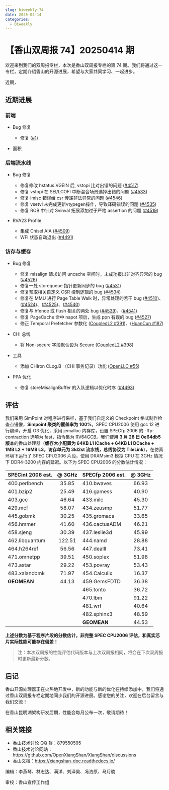 ```yaml
---
slug: biweekly-74
date: 2025-04-14
categories:
  - Biweekly
---
```


# 【香山双周报 74】20250414 期

欢迎来到我们的双周报专栏，本次是香山双周报专栏的第 74 期。我们将通过这一专栏，定期介绍香山的开源进展，希望与大家共同学习、一起进步。

近期，


<!-- more -->

## 近期进展

### 前端

- Bug 修复
    - 修复 ([#1](https://github.com/OpenXiangShan/XiangShan/pull/1))

- 面积

### 后端流水线

- Bug 修复
    - 修复修改 hstatus.VGEIN 后, vstopi 比对出错的问题 ([#4517](https://github.com/OpenXiangShan/XiangShan/pull/4517))
    - 修复 vstopi 在 SEI/LCOFI 中断混合场景选择出错的问题 ([#4533](https://github.com/OpenXiangShan/XiangShan/pull/4533))
    - 修复 imisc 错误给 csr 传递非法异常的问题 ([#4546](https://github.com/OpenXiangShan/XiangShan/pull/4546))
    - 修复 vsetvl 未完成更新vtypegen操作，导致译码错误的问题 ([#4535](https://github.com/OpenXiangShan/XiangShan/pull/4535))
    - 修复 ROB 中针对 Svinval 拓展添加过于严格 assertion 的问题 ([#4519](https://github.com/OpenXiangShan/XiangShan/pull/4519))

- RVA23 Profile
    - 集成 Chisel AIA ([#4509](https://github.com/OpenXiangShan/XiangShan/pull/4509))
    - WFI 状态自动退出 ([#4491](https://github.com/OpenXiangShan/XiangShan/pull/4491))

### 访存与缓存

- Bug 修复
  - 修复 misalign 请求访问 uncache 空间时，未成功报出非对齐异常的 bug ([#4526](https://github.com/OpenXiangShan/XiangShan/pull/4526))
  - 修复一处 storequeue 指针更新同步的 bug ([#4531](https://github.com/OpenXiangShan/XiangShan/pull/4531))
  - 修复预取相关自定义 CSR 控制逻辑的 bug ([#4534](https://github.com/OpenXiangShan/XiangShan/pull/4534))
  - 修复在 MMU 进行 Page Table Walk 时，异常处理的若干 bug ([#4510](https://github.com/OpenXiangShan/XiangShan/pull/4510))、([#4524](https://github.com/OpenXiangShan/XiangShan/pull/4524))、([#4525](https://github.com/OpenXiangShan/XiangShan/pull/4525))、([#4540](https://github.com/OpenXiangShan/XiangShan/pull/4540))
  - 修复与 hfence 或 flush 相关的两处 bug ([#4539](https://github.com/OpenXiangShan/XiangShan/pull/4539))、([#4541](https://github.com/OpenXiangShan/XiangShan/pull/4541))
  - 修复 PageCache 命中 napot 项后，生成 ppn 有误的 bug ([#4527](https://github.com/OpenXiangShan/XiangShan/pull/4527))
  - 修正 Temporal Prefetcher 参数化 ([CoupledL2 #391](https://github.com/OpenXiangShan/CoupledL2/pull/391))、([HuanCun #187](https://github.com/OpenXiangShan/HuanCun/pull/187))

- CHI 总线
  - 将 Non-secure 字段默认设为 Secure ([CoupledL2 #398](https://github.com/OpenXiangShan/CoupledL2/pull/398))

- 工具
  - 添加 CHIron CLog.B （CHI 事务记录）功能 ([OpenLLC #55](https://github.com/OpenXiangShan/OpenLLC/pull/55))

- PPA 优化
  - 修复 storeMisalignBuffer 的入队逻辑以优化时序 ([#4493](https://github.com/OpenXiangShan/XiangShan/pull/4493))


## 评估

我们采用 SimPoint 对程序进行采样，基于我们自定义的 Checkpoint 格式制作检查点镜像，**Simpoint 聚类的覆盖率为 100%**。SPEC CPU2006 使用 gcc 12 进行编译，开启 O3 优化，采用 jemalloc 内存库，设置 SPECfp 2006 的 -ffp-contraction 选项为 fast，指令集为 RV64GCB。我们使用 **3 月 28 日 0e64db5 版本**的香山处理器（**缓存大小配置为 64KB L1 ICache + 64KB L1 DCache + 1MB L2 + 16MB L3，访存单元为 3ld2st 流水线，总线协议为 TileLink**），在仿真环境下运行了 SPEC CPU2006 片段，使用 DRAMsim3 模拟 CPU 在 3GHz 情况下 DDR4-3200 内存的延迟。以下为 SPEC CPU2006 的分数估计情况：

| SPECint 2006 est. | @ 3GHz | SPECfp 2006 est. | @ 3GHz |
| :---------------- | :----: | :--------------- | :----: |
| 400.perlbench     | 35.85  | 410.bwaves       | 66.93  |
| 401.bzip2         | 25.49  | 416.gamess       | 40.90  |
| 403.gcc           | 46.64  | 433.milc         | 45.30  |
| 429.mcf           | 58.07  | 434.zeusmp       | 51.77  |
| 445.gobmk         | 30.25  | 435.gromacs      | 33.65  |
| 456.hmmer         | 41.60  | 436.cactusADM    | 46.21  |
| 458.sjeng         | 30.39  | 437.leslie3d     | 45.99  |
| 462.libquantum    | 122.51 | 444.namd         | 28.88  |
| 464.h264ref       | 56.56  | 447.dealII       | 73.41  |
| 471.omnetpp       | 39.51  | 450.soplex       | 51.98  |
| 473.astar         | 29.22  | 453.povray       | 53.43  |
| 483.xalancbmk     | 71.97  | 454.Calculix     | 16.37  |
| **GEOMEAN**       | 44.13  | 459.GemsFDTD     | 36.38  |
|                   |        | 465.tonto        | 36.72  |
|                   |        | 470.lbm          | 91.22  |
|                   |        | 481.wrf          | 40.64  |
|                   |        | 482.sphinx3      | 48.59  |
|                   |        | **GEOMEAN**      | 44.53  |

**上述分数为基于程序片段的分数估计，非完整 SPEC CPU2006 评估，和真实芯片实际性能可能存在偏差！**

> 注：本次双周报的性能评估代码版本与上次双周报相同，将会在下次双周报时更新最新分数。

## 后记

香山开源处理器正在火热地开发中，新的功能与新的优化在持续添加中，我们将通过香山双周报专栏定期地同步我们的开源进展。感谢您的关注，欢迎在后台留言与我们交流！

在香山昆明湖架构研发后期，性能会每月公布一次，敬请期待！

## 相关链接

* 香山技术讨论 QQ 群：879550595
* 香山技术讨论网站：https://github.com/OpenXiangShan/XiangShan/discussions
* 香山文档：https://xiangshan-doc.readthedocs.io/

编辑：李燕琴、林志达、满洋、刘泽昊、冯浩原、马月骁

审校：香山宣传工作组